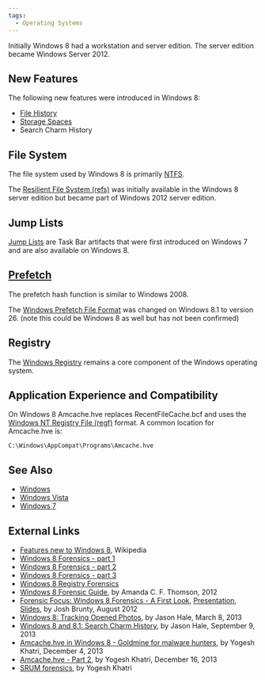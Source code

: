 ```yaml
---
tags:
  - Operating Systems
---
```

Initially Windows 8 had a workstation and server edition. The server
edition became Windows Server 2012.

## New Features

The following new features were introduced in Windows 8:

- [File History](windows_file_history.md)
- [Storage Spaces](windows_storage_spaces.md)
- Search Charm History

## File System

The file system used by Windows 8 is primarily [NTFS](ntfs.md).

The [Resilient File System
(refs)](resilient_file_system_(refs).md) was initially available
in the Windows 8 server edition but became part of Windows 2012 server
edition.

## Jump Lists

[Jump Lists](jump_lists.md) are Task Bar artifacts that were
first introduced on Windows 7 and are also available on Windows 8.

## [Prefetch](prefetch.md)

The prefetch hash function is similar to Windows 2008.

The [Windows Prefetch File
Format](windows_prefetch_file_format.md) was changed on Windows
8.1 to version 26. (note this could be Windows 8 as well but has not
been confirmed)

## Registry

The [Windows Registry](windows_registry.md) remains a core
component of the Windows operating system.

## Application Experience and Compatibility

On Windows 8 Amcache.hve replaces RecentFileCache.bcf and uses the
[Windows NT Registry File (regf)](windows_nt_registry_file_(regf).md) format.
A common location for Amcache.hve is:

    C:\Windows\AppCompat\Programs\Amcache.hve

## See Also

- [Windows](windows.md)
- [Windows Vista](windows_vista.md)
- [Windows 7](windows_7.md)

## External Links

- [Features new to Windows 8](https://en.wikipedia.org/wiki/Features_new_to_Windows_8), Wikipedia
- [Windows 8 Forensics - part 1](http://computerforensics.champlain.edu/blog/windows-8-forensics)
- [Windows 8 Forensics - part 2](http://computerforensics.champlain.edu/blog/windows-8-forensics-part-2)
- [Windows 8 Forensics - part 3](http://computerforensics.champlain.edu/blog/windows-8-forensics-part-3)
- [Windows 8 Registry Forensics](https://www.dataforensics.org/windows-8-file-history-forensics/)
- [Windows 8 Forensic Guide](http://propellerheadforensics.files.wordpress.com/2012/05/thomson_windows-8-forensic-guide2.pdf),
  by Amanda C. F. Thomson, 2012
- [Forensic Focus: Windows 8 Forensics - A First Look](https://www.forensicfocus.com/Forums/viewtopic/t=9604/),
  [Presentation](https://www.youtube.com/watch?v=uhCooEz9FQshttp://www.youtube.com/watch?v=uhCooEz9FQs&feature=youtu.befeature=youtu.be),
  [Slides](https://www.forensicfocus.com/downloads/windows-8-forensics-josh-brunty.pdf),
  by Josh Brunty, August 2012
- [Windows 8: Tracking Opened Photos](https://dfstream.blogspot.com/2013/03/windows-8-tracking-opened-photos.html),
  by Jason Hale, March 8, 2013
- [Windows 8 and 8.1: Search Charm History](https://dfstream.blogspot.com/2013/09/windows-8-and-81-search-charm-history.html),
  by Jason Hale, September 9, 2013
- [Amcache.hve in Windows 8 - Goldmine for malware hunters](http://www.swiftforensics.com/2013/12/amcachehve-in-windows-8-goldmine-for.html),
  by Yogesh Khatri, December 4, 2013
- [Amcache.hve - Part 2](http://www.swiftforensics.com/2013/12/amcachehve-part-2.html), by
  Yogesh Khatri, December 16, 2013
- [SRUM forensics](https://files.sans.org/summit/Digital_Forensics_and_Incident_Response_Summit_2015/PDFs/Windows8SRUMForensicsYogeshKhatri.pdf),
  by Yogesh Khatri
